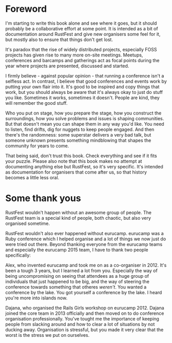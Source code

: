 # Foreword

I'm starting to write this book alone and see where it goes,
but it should probably be a collaborative effort at some point.
It is intended as a bit of documentation around RustFest and give
new organisers some feel for it, but mostly also to ensure that
things don't get lost.

It's paradox that the rise of widely distributed
projects, especially FOSS projects has given rise to many more on-site
meetings. Meetups, conferences and barcamps and gatherings act as focal
points during the year where projects are presented, discussed and started.

I firmly believe - against popular opinion - that running a conference
isn't a selfless act. In contrast, I believe that good conferences and
events work by putting your own flair into it. It's good to be inspired
and copy things that work, but you should always be aware that it's always
okay to just do stuff you like. Sometimes it works, sometimes it doesn't.
People are kind, they will remember the good stuff.

Who you put on stage, how you prepare the stage,
how you construct the surroundings, how you solve problems and issues
is shaping communities. But that doesn't mean you can shape them in any
way you'd like. You need to listen, find drifts, dig for nuggets to
keep people engaged. And then there's the randomness: some superstar
delivers a very bad talk, but someone unknown presents something
mindblowing that shapes the community for years to come.

That being said, don't trust this book. Check everything and see if
it fits your puzzle. Please also note that this book makes no attempt
at documenting anything else but RustFest, so it's very specific. It's
intended as documentation for organisers that come after us, so that
history becomes a little less oral.

# Some thank yous

RustFest wouldn't happen without an awesome group of people. The
RustFest team is a special kind of people, both chaotic, but also
very organised sometime.

RustFest wouldn't also ever happened without eurucamp. eurucamp
was a Ruby conference which I helped organise and a lot of things
we now just do were tried out there. Beyond thanking everyone
from the eurucamp teams and especially the eurucamp 2015 team,
I have to thank two people specifically:

Alex, who invented eurucamp and took me on as a co-organiser in 2012.
It's been a tough 3 years, but I learned a lot from you.
Especially the way of being uncompromising on seeing that attendees
as a huge group of individuals that just happened to be big, and the
way of steering the conference towards something that otheres _weren't_.
You wanted a conference by the lake. You got yourself a conference by
the lake. I heard you're more into islands now.

Dajana, who organised the Rails Girls workshop on eurucamp 2012. Dajana
joined the core team in 2013 officially and then moved on to do conference
organisation professionally. You've tought me the importance of keeping
people from slacking around and how to clear a lot of situations by
not ducking away. Organisation is stressful, but you made it very clear
that the worst is the stress we put on ourselves.
